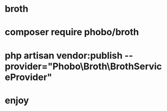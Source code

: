 # broth

# composer require phobo/broth

# php artisan vendor:publish --provider="Phobo\Broth\BrothServiceProvider"

# enjoy
